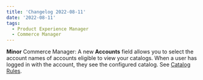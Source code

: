 ```yaml
---
title: 'Changelog 2022-08-11'
date: '2022-08-11'
tags:
  - Product Experience Manager
  - Commerce Manager
---
```

**Minor** Commerce Manager: A new **Accounts** field allows you to select the account names of accounts eligible to view your catalogs. When a user has logged in with the account, they see the configured catalog. See [Catalog Rules](/docs/api/pxm/catalog/rules).
